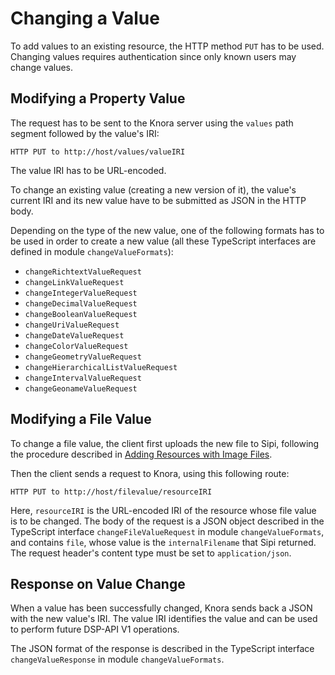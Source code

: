 <!---
Copyright © 2015-2021 the contributors (see Contributors.md).

This file is part of DSP — DaSCH Service Platform.

DSP is free software: you can redistribute it and/or modify
it under the terms of the GNU Affero General Public License as published
by the Free Software Foundation, either version 3 of the License, or
(at your option) any later version.

DSP is distributed in the hope that it will be useful,
but WITHOUT ANY WARRANTY; without even the implied warranty of
MERCHANTABILITY or FITNESS FOR A PARTICULAR PURPOSE.  See the
GNU Affero General Public License for more details.

You should have received a copy of the GNU Affero General Public
License along with DSP. If not, see <http://www.gnu.org/licenses/>.
-->

# Changing a Value

To add values to an existing resource, the HTTP method `PUT`
has to be used. Changing values requires authentication since only known
users may change values.

## Modifying a Property Value

The request has to be sent to the Knora server using the `values` path
segment followed by the value's IRI:

```
HTTP PUT to http://host/values/valueIRI
```

The value IRI has to be URL-encoded.

To change an existing value (creating a new version of it), the
value's current IRI and its new value have to be submitted as JSON in
the HTTP body.

Depending on the type of the new value, one of the following formats
has to be used in order to create a new value (all these TypeScript interfaces are defined in module `changeValueFormats`):
    
* `changeRichtextValueRequest`
* `changeLinkValueRequest`
* `changeIntegerValueRequest`
* `changeDecimalValueRequest`
* `changeBooleanValueRequest`
* `changeUriValueRequest`
* `changeDateValueRequest`
* `changeColorValueRequest`
* `changeGeometryValueRequest`
* `changeHierarchicalListValueRequest`
* `changeIntervalValueRequest`
* `changeGeonameValueRequest`

## Modifying a File Value

To change a file value, the client first uploads the new file to
Sipi, following the procedure described in
[Adding Resources with Image Files](adding-resources.md#adding-resources-with-image-files).

Then the client sends a request to Knora, using this following route:

```
HTTP PUT to http://host/filevalue/resourceIRI
```

Here, `resourceIRI` is the URL-encoded IRI of the resource whose file value is
to be changed. The body of the request is a JSON object described in the TypeScript
interface `changeFileValueRequest` in module `changeValueFormats`, and contains
`file`, whose value is the `internalFilename` that Sipi returned. The request header's
content type must be set to `application/json`.

## Response on Value Change

When a value has been successfully changed, Knora sends back a JSON with
the new value's IRI. The value IRI identifies the value and can be used
to perform future DSP-API V1 operations.

The JSON format of the response is described in the TypeScript interface
`changeValueResponse` in module `changeValueFormats`.
